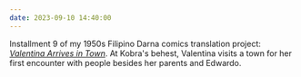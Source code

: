 ```yaml
---
date: 2023-09-10 14:40:00
---
```


Installment 9 of my 1950s Filipino Darna comics translation project: [_Valentina Arrives in Town_](https://multoghost.wordpress.com/2023/09/10/1950s-darna-valentina-arrives-in-town/). At Kobra's behest, Valentina visits a town for her first encounter with people besides her parents and Edwardo.
